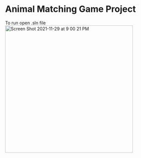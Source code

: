 # Animal Matching Game Project
To run open .sln file
<img width="411" alt="Screen Shot 2021-11-29 at 9 00 21 PM" src="https://user-images.githubusercontent.com/59797227/147513666-1a192e6a-5d17-4461-bbe1-8eb2fad7e840.png">
